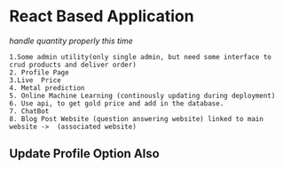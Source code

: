 # React Based Application



*handle quantity properly this time*
    
    1.Some admin utility(only single admin, but need some interface to crud products and deliver order)
    2. Profile Page
    3.Live  Price
    4. Metal prediction
    5. Online Machine Learning (continously updating during deployment)
    6. Use api, to get gold price and add in the database.
    7. ChatBot
    8. Blog Post Website (question answering website) linked to main website ->  (associated website)
    

## Update Profile Option Also